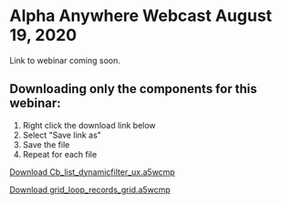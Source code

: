 # Alpha Anywhere Webcast August 19, 2020

Link to webinar coming soon.

## Downloading only the components for this webinar:

1. Right click the download link below
2. Select "Save link as"
3. Save the file
4. Repeat for each file

<a href="https://github.com/alphaanywhere/Alpha-Anywhere-Webinars/raw/master/August%2019%202020/Cb_list_dynamicfilter_ux.a5wcmp">Download Cb_list_dynamicfilter_ux.a5wcmp</a>

<a href="https://github.com/alphaanywhere/Alpha-Anywhere-Webinars/raw/master/August%2019%202020/grid_loop_records_grid.a5wcmp">Download grid_loop_records_grid.a5wcmp</a>